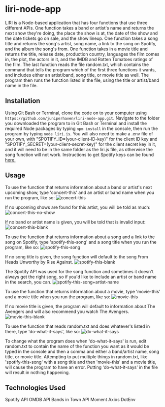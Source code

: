 # liri-node-app
LIRI is a Node-based application that has four functions that use three different APIs.
One function takes a band or artist's name and returns the next show they're doing, the place the show is at, the date of the show and the date tickets go on sale, and the show lineup.
One function takes a song title and returns the song's artist, song name, a link to the song on Spotify, and the album the song's from.
One function takes in a movie title and returns the title, release date, production country, languages the film comes in, the plot, the actors in it, and the IMDB and Rotten Tomatoes ratings of the film.
The last function reads the file random.txt, which contains the command that tells the program which of the first three functions it wants, and includes either an artist/band, song title, or movie title as well. The program then runs the function listed in the file, using the title or artist/band name in the file.

## Installation
Using Git Bash or Terminal, clone the code on to your computer using ```https://github.com/juniperhaven/liri-node-app.git```. Navigate to the folder you downloaded the program to in Git Bash or Terminal and install the required Node packages by typing ```npm install``` in the console, then run the program by typing ```node liri.js```. You will also need to make a .env file of your own, with "SPOTIFY_ID=(your-client-ID-key)" for the client ID key and "SPOTIFY_SECRET=(your-client-secret-key)" for the client secret key in it, and it will need to be in the same folder as the liri.js file, as otherwise the song function will not work. Instructions to get Spotify keys can be found [here.](https://developer.spotify.com/documentation/web-api/quick-start/)

## Usage
To use the function that returns information about a band or artist's next upcoming show, type 'concert-this' and an artist or band name when you run the program, like so:
![concert-this](https://imgur.com/1DNcHcE.png)

If no upcoming shows are found for this artist, you will be told as much:
![concert-this-no-show](https://imgur.com/AyCpCyt.png)

If no band or artist name is given, you will be told that is invalid input:
![concert-this-blank](https://imgur.com/KYVwETc.png)

To use the function that returns information about a song and a link to the song on Spotify, type 'spotify-this-song' and a song title when you run the program, like so:
![spotify-this-song](https://imgur.com/LnNKRuj.png)

If no song title is given, the song function will default to the song From Heads Unworthy by Rise Against.
![spotify-this-blank](https://imgur.com/FgVZlvX.png)

The Spotify API was used for the song function and sometimes it doesn't always get the right song, so if you'd like to include an artist or band name in the search, you can.
![spotify-this-song+artist-name](https://imgur.com/ODQ2cho.png)

To use the function that returns information about a movie, type 'movie-this' and a movie title when you run the program, like so:
![movie-this](https://imgur.com/xp7MS4u.png)

If no movie title is given, the program will default to information about The Avengers and will also recommend you watch The Avengers.
![movie-this-blank](https://imgur.com/rpfr7ln.png)

To use the function that reads random.txt and does whatever's listed in there, type 'do-what-it-says', like so:
![do-what-it-says](https://imgur.com/2fNvFMt.png)

To change what the program does when 'do-what-it-says' is run, edit random.txt to contain the name of the function you want as it would be typed in the console and then a comma and either a band/artist name, song title, or movie title.
Attempting to put multiple things in random.txt, like 'spotify-this-song' with a song title and then 'movie-this' and a movie title, will cause the program to have an error. Putting 'do-what-it-says' in the file will result in nothing happening.

## Technologies Used
Spotify API
OMDB API
Bands in Town API
Moment
Axios
DotEnv
